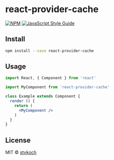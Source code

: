 # react-provider-cache

> 

[![NPM](https://img.shields.io/npm/v/react-provider-cache.svg)](https://www.npmjs.com/package/react-provider-cache) [![JavaScript Style Guide](https://img.shields.io/badge/code_style-standard-brightgreen.svg)](https://standardjs.com)

## Install

```bash
npm install --save react-provider-cache
```

## Usage

```jsx
import React, { Component } from 'react'

import MyComponent from 'react-provider-cache'

class Example extends Component {
  render () {
    return (
      <MyComponent />
    )
  }
}
```

## License

MIT © [stvkoch](https://github.com/stvkoch)
